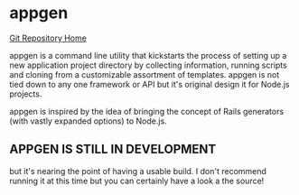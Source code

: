 # appgen

[Git Repository Home](http://github.com/Jeff-Russ/appgen)

appgen is a command line utility that kickstarts the process of setting up a new application project directory by collecting information, running scripts and cloning from a customizable assortment of templates. appgen is not tied down to any one framework or API but it's original design it for Node.js projects.  

appgen is inspired by the idea of bringing the concept of Rails generators (with vastly expanded options) to Node.js.  

## APPGEN IS STILL IN DEVELOPMENT 
but it's nearing the point of having a usable build. I don't recommend running it at this time but you can certainly have a look a the source!  